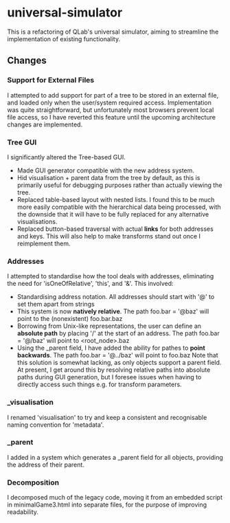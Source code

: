 # universal-simulator
This is a refactoring of QLab's universal simulator, aiming to streamline the implementation of existing functionality.
## Changes
### Support for External Files
I attempted to add support for part of a tree to be stored in an external file, and loaded only when the user/system required access.
Implementation was quite straightforward, but unfortunately most browsers prevent local file access, so I have reverted this feature until the upcoming architecture changes are implemented.
### Tree GUI
I significantly altered the Tree-based GUI.
* Made GUI generator compatible with the new address system.
* Hid visualisation + parent data from the tree by default, as this is primarily useful for debugging purposes rather than actually viewing the tree.
* Replaced table-based layout with nested lists. I found this to be much more easily compatible with the hierarchical data being processed, with the downside that it will have to be fully replaced for any alternative visualisations.
* Replaced button-based traversal with actual **links** for both addresses and keys. This will also help to make transforms stand out once I reimplement them.
### Addresses
I attempted to standardise how the tool deals with addresses, eliminating the need for 'isOneOfRelative', 'this', and '&'. This involved:
* Standardising address notation. All addresses should start with '@' to set them apart from strings
* This system is now **natively relative**. The path foo.bar = '@baz' will point to the (nonexistent) foo.bar.baz
* Borrowing from Unix-like representations, the user can define an **absolute path** by placing '/' at the start of an address. The path foo.bar = '@/baz' will point to <root_node>.baz 
* Using the \_parent field, I have added the ability for pathes to **point backwards**. The path foo.bar = '@../baz' will point to foo.baz
Note that this solution is somewhat lacking, as only objects support a parent field. 
At present, I get around this by resolving relative paths into absolute paths during GUI generation, but I foresee issues when having to directly access such things e.g. for transform parameters.
### \_visualisation
I renamed 'visualisation' to try and keep a consistent and recognisable naming convention for 'metadata'.
### \_parent
I added in a system which generates a \_parent field for all objects, providing the address of their parent.
### Decomposition
I decomposed much of the legacy code, moving it from an embedded script in minimalGame3.html into separate files, for the purpose of improving readability.
